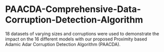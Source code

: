 # PAACDA-Comprehensive-Data-Corruption-Detection-Algorithm
18 datasets of varying sizes and corruptions were used to demonstrate the impact on the 16 different models with our proposed Proximity based Adamic Adar Corruption Detection Algorithm (PAACDA).
